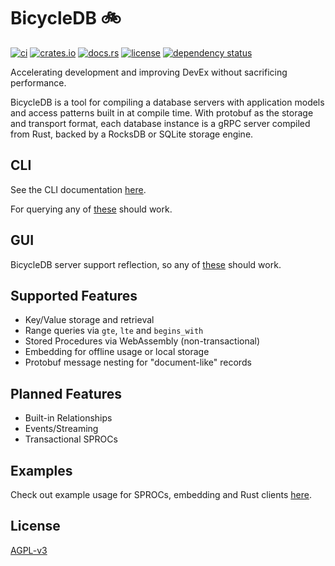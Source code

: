 # BicycleDB 🚲

[![ci](https://github.com//ordinarylabs/bicycle/actions/workflows/ci.yml/badge.svg)](https://github.com//ordinarylabs/bicycle/actions/workflows/ci.yml)
[![crates.io](https://img.shields.io/crates/v/bicycle.svg)](https://crates.io/crates/bicycle)
[![docs.rs](https://docs.rs/bicycle/badge.svg)](https://docs.rs/bicycle/)
[![license](https://img.shields.io/github/license/ordinarylabs/bicycle.svg)](https://github.com/ordinarylabs/bicycle/blob/main/LICENSE)
[![dependency status](https://deps.rs/repo/github/ordinarylabs/bicycle/status.svg)](https://deps.rs/repo/github/ordinarylabs/bicycle)

Accelerating development and improving DevEx without sacrificing performance.

BicycleDB is a tool for compiling a database servers with application models and access patterns built in at compile time. With protobuf as the storage and transport format, each database instance is a gRPC server compiled from Rust, backed by a RocksDB or SQLite storage engine.

## CLI

See the CLI documentation [here](https://crates.io/crates/bicycle).

For querying any of [these](https://github.com/grpc-ecosystem/awesome-grpc?tab=readme-ov-file#cli) should work.

## GUI

BicycleDB server support reflection, so any of [these](https://github.com/grpc-ecosystem/awesome-grpc?tab=readme-ov-file#gui) should work.

## Supported Features

- Key/Value storage and retrieval
- Range queries via `gte`, `lte` and `begins_with`
- Stored Procedures via WebAssembly (non-transactional)
- Embedding for offline usage or local storage
- Protobuf message nesting for "document-like" records

## Planned Features

- Built-in Relationships
- Events/Streaming
- Transactional SPROCs

## Examples

Check out example usage for SPROCs, embedding and Rust clients [here](https://github.com/ordinarylabs/bicycle/tree/main/examples).

## License

[AGPL-v3](https://opensource.org/license/AGPL-v3)

